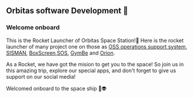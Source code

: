 ## Orbitas software Development 👋
### Welcome onboard
This is the Rocket Launcher of Orbitas Space Station!🚀
Here is the rocket launcher of many project one on those as [OSS operations support system](https://oss.orbitascr.com/landing), [SISMAN](https://orbitacr.net/), 
[BoxScreen](http://boxscreen.orbitascr.com/),[SOS](http://sos.orbitascr.com/), [GymBe](http://gymbe.orbitascr.com) and [Orion](http://orion.orbitascr.com/).

As a Rocket, we have got the mision to get you to the space! So join us in this amazing trip, explore our special apps, and don't forget to give us support on our social media!

Welcomed onboard to the space ship 🚀👽 
<!--

**Here are some ideas to get you started:**

🙋‍♀️ A short introduction - what is your organization all about?
🌈 Contribution guidelines - how can the community get involved?
👩‍💻 Useful resources - where can the community find your docs? Is there anything else the community should know?
🍿 Fun facts - what does your team eat for breakfast?
🧙 Remember, you can do mighty things with the power of [Markdown](https://docs.github.com/github/writing-on-github/getting-started-with-writing-and-formatting-on-github/basic-writing-and-formatting-syntax)
-->
